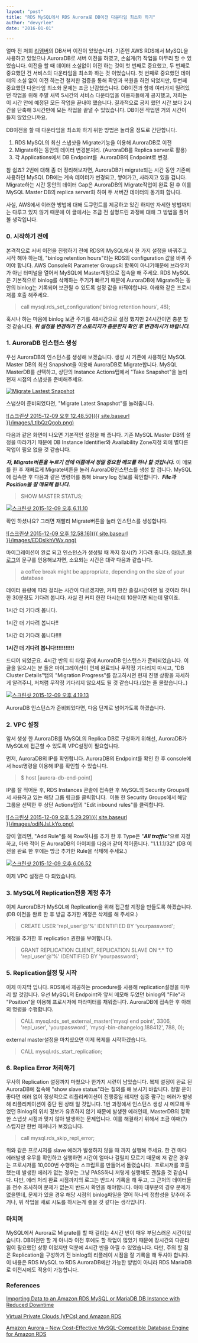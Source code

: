 ```yaml
---
layout: "post"
title: "RDS MySQL에서 RDS Aurora로 DB이전 다운타임 최소화 하기"
author: "devyrlee"
date: "2016-01-01"

---
```


얼마 전 저희 [리멤버](http://rememberapp.co.kr)의 DB서버 이전이 있었습니다. 기존엔 AWS RDS에서 MySQL을 사용하고 있었으나 AuroraDB로 서버 이전을 하였고, 손쉽게(?) 작업을 마무리 할 수 있었습니다. 이전을 할 때 데이터 소실없이 이전 하는 것이 첫 번째로 중요했고, 두 번째로 중요했던 건 서비스의 다운타임을 최소화 하는 것 이었습니다. 첫 번째로 중요했던 데이터의 소실 없이 이전 하는건 철저한 검증을 통해 확인과 복원을 하면 되었지만, 두번째 중요했던 다운타임 최소화 문제는 조금 난감했습니다. DB이전과 함께 여러가지 밀려있던 작업을 위해 주말 새벽 5시간의 서비스 다운타임을 이용자들에게 공지했고, 저희는 이 시간 안에 예정된 모든 작업을 끝내야 했습니다. 결과적으로 공지 했던 시간 보다 2시간을 단축해 3시간만에 모든 작업을 끝낼 수 있었습니다. DB이전 작업엔 거의 시간이 들지 않았으니까요.

DB이전을 할 때 다운타임을 최소화 하기 위한 방법은 놀라울 정도로 간단합니다.

1. RDS MySQL의 최신 스냅샷을 Migrate기능을 이용해 AuroraDB로 이전
2. Migrate하는 동안의 데이터 변경분처리. (AuroraDB를 Replica server로 활용)
3. 각 Applications에서 DB Endpoint를  AuroraDB의 Endpoint로 변경.

참 쉽죠? 2번에 대해 좀 더 정리해보자면, AuroraDB가 migrate되는 시간 동안 기존에 사용하던 MySQL DB에는 계속 데이터가 변경되고, 쌓여가고, 사라지고 있을 겁니다. Migrate하는 시간 동안의 데이터 Gap은 AuroraDB의 Migrate작업이 완료 된 후 이를 MySQL Master DB의 replica server화 하여 두 서버간 데이터의 동기화 합니다.

사실, AWS에서 이러한 방법에 대해 도큐먼트를 제공하고 있긴 하지만 자세한 방법까지는 다루고 있지 않기 때문에 이 글에서는 조금 전 설명드린 과정에 대해 그 방법을 풀어 볼 생각입니다.

### 0\. 시작하기 전에

본격적으로 서버 이전을 진행하기 전에 RDS의 MySQL에서 한 가지 설정을 바꿔주고 시작 해야 하는데, "binlog retention hours"라는 RDS의 configuration 값을 바꿔 주어야 합니다. AWS Console의 Parameter Groups의 항목이 아니기때문에 브라우저가 아닌 터미널을 열어서 MySQL에 Master계정으로 접속을 해 주세요. RDS MySQL은 기본적으로 binlog를 삭제하는 주기가 빠르기 때문에 AuroraDB에 Migrate하는 동안의 binlog는 기록되어 보관될 수 있도록 설정 값을 바꿔야합니다. 아래와 같은 프로시저를 호출 해주세요.

> call mysql.rds\_set\_configuration('binlog retention hours', 48);

혹시나 하는 마음에 binlog 보관 주기를 48시간으로 설정 했지만 24시간이면 충분 할 것 같습니다. **_위 설정을 변경하기 전 스토리지가 충분한지 확인 후 변경하시기 바랍니다._**

### 1\. AuroraDB 인스턴스 생성

우선 AuroraDB의 인스턴스를 생성해 보겠습니다. 생성 시 기존에 사용하던 MySQL Master DB의 최신 Snapshot을 이용해 AuroraDB로 Migrate합니다. MySQL MasterDB를 선택하고, 상단의 Instance Actions탭에서 "Take Snapshot"을 눌러 현재 시점의 스냅샷을 준비해주세요.

[![Migrate Lastest Snapshot](/images/hDKynz6I9p.png)](https://blog.dramancompany.com/wp-content/uploads/2015/12/스크린샷-2015-12-09-오후-12.45.08.png)

스냅샷이 준비되었다면, "Migrate Latest Snapshot"를 눌러줍니다.

[![스크린샷 2015-12-09 오후 12.48.50]({{ site.baseurl }}/images/LtIbQzQgob.png)](https://blog.dramancompany.com/wp-content/uploads/2015/12/스크린샷-2015-12-09-오후-12.48.50.png)

다음과 같은 화면이 나오면 기본적인 설정을 해 줍니다. 기존 MySQL Master DB의 설정을 따라가기 때문에 DB Instance Identifier와 Availability Zone지정 외에 별다른 작업이 필요 없을 것 같습니다.

_**자, Migrate버튼을 누르기 전에 이쯤에서 정말 중요한 메모를 하나 할 것입니다.**_ 이 메모를 한 후 재빠르게 Migrate버튼을 눌러 AuroraDB인스턴스를 생성 할 겁니다. MySQL에 접속한 후 다음과 같은 명령어를 통해 binary log 정보를 확인합니다.  _**File과 Position을 잘 메모해 둡니다.**_

> SHOW MASTER STATUS;

[![스크린샷 2015-12-09 오후 6.11.10](/images/ybh08w1UGn.png)](https://blog.dramancompany.com/wp-content/uploads/2015/12/스크린샷-2015-12-09-오후-6.11.10.png)

확인 하셨나요? 그러면 재빨리 Migrate버튼을 눌러 인스턴스를 생성합니다.

[![스크린샷 2015-12-09 오후 12.58.16]({{ site.baseurl }}/images/EDDslkhVWx.png)](https://blog.dramancompany.com/wp-content/uploads/2015/12/스크린샷-2015-12-09-오후-12.58.16.png)

마이그레이션이 완료 되고 인스턴스가 생성될 때 까지 잠시(?) 기다려 줍니다. [아마존 블로그](https://aws.amazon.com/ko/blogs/aws/now-available-amazon-aurora/)의 문구를 인용해보자면, 소요되는 시간은 대략 다음과 같습니다.

> a coffee break might be appropriate, depending on the size of your database

데이터 용량에 따라 걸리는 시간이 다르겠지만, 커피 한잔 즐길시간이면 될 것이라 하니 한 30분정도 기다려 봅니다. 사실 전 커피 한잔 마시는데 10분이면 되는데 말이죠.

1시간 더 기다려 봅니다.

1시간 더 기다려 봅니다!!

1시간 더 기다려 봅니다!!!!

**1시간 더 기다려 봅니다!!!!!!!!!!!**

드디어 되었군요. 4시간 반의 티 타임 끝에 AuroraDB 인스턴스가 준비되었습니다. 이 글을 읽으시는 분 들은 마이그레이션이 언제 완료되나 무작정 기다리지 마시고, "DB Cluster Details"탭의 "Migration Progress"를 참고하시면 현재 진행 상황을 자세하게 알려주니, 저처럼 무작정 기다리지 않으셔도 될 것 같습니다.(있는 줄 몰랐습니다..)

[![스크린샷 2015-12-09 오후 4.19.13](/images/Z7W7yXbb4O.png)](https://blog.dramancompany.com/wp-content/uploads/2015/12/스크린샷-2015-12-09-오후-4.19.13.png)

AuroraDB 인스턴스가 준비되었다면, 다음 단계로 넘어가도록 하겠습니다.

### 2\. VPC 설정

앞서 생성 한 AuroraDB를 MySQL의 Replica DB로 구성하기 위해선, AuroraDB가 MySQL에 접근할 수 있도록 VPC설정이 필요합니다.

먼저, AuroraDB의 IP를 확인합니다. AuroraDB의 Endpoint를 확인 한 후 console에서 host명령을 이용해 IP를 확인할 수 있습니다.

> $ host \[aurora-db-end-point\]

IP를 잘 적어둔 후, RDS Instances 콘솔에 접속한 후 MySQL의 Security Groups에서 사용하고 있는 해당 그룹 링크를 클릭합니다.  이동 한 Security Groups에서 해당 그룹을 선택한 후 상단 Actions탭의 "Edit inbound rules"를 클릭합니다.

[![스크린샷 2015-12-09 오후 5.29.29]({{ site.baseurl }}/images/odiNJsLkYo.png)](https://blog.dramancompany.com/wp-content/uploads/2015/12/스크린샷-2015-12-09-오후-5.29.29.png)

창이 열리면, "Add Rule"를 해 Row하나를 추가 한 후 Type은 "_**All traffic**_"으로 지정하고, 아까 적어 둔 AuroraDB의 아이피를 다음과 같이 적어줍니다. "1.1.1.1/32" (DB 이전을 완료 한 후에는 방금 추가한 Rule을 삭제해 주세요.)

[![스크린샷 2015-12-09 오후 6.06.52](/images/BhcBMP9YI5.png)](https://blog.dramancompany.com/wp-content/uploads/2015/12/스크린샷-2015-12-09-오후-6.06.52.png)

이제 VPC 설정은 다 되었습니다.

### 3\. MySQL에 Replication전용 계정 추가

이제 AuroraDB가 MySQL에 Replication을 위해 접근할 계정을 만들도록 하겠습니다. (DB 이전을 완료 한 후 방금 추가한 계정은 삭제를 해 주세요.)

> CREATE USER 'repl\_user'@'%' IDENTIFIED BY 'yourpassword';

계정을 추가한 후 replication 권한을 부여합니다.

> GRANT REPLICATION CLIENT, REPLICATION SLAVE ON \*.\* TO 'repl\_user'@'%' IDENTIFIED BY 'yourpassword';

### 5\. Replication설정 및 시작

이제 마지막 입니다. RDS에서 제공하는 procedure를 사용해 replication설정을 마무리 할 것입니다. 우선 MySQL의 Endpoint와 앞서 메모해 두었던 binlog의 "File"과 "Position"을 이용해 프로시저에 파라미터를 채워줍니다. AuroraDB에 접속한 후 아래의 명령을 수행합니다.

> CALL mysql.rds\_set\_external\_master('mysql end point', 3306, 'repl\_user', 'yourpassword', 'mysql-bin-changelog.188412', 788, 0);

external master설정을 마치셨으면 이제 복제를 시작하겠습니다.

> CALL mysql.rds\_start\_replication;

### 6\. Replica Error 처리하기

무사히 Replication 설정까지 마쳤으나 한가지 시련이 남았습니다. 복제 설정이 완료 된 AuroraDB에 접속해 "show slave status"라는 질의를 해 보시기 바랍니다. 정말 운이 좋다면 에러 없이 정상적으로 리플리케이션이 진행중일 테지만 십중 팔구는 에러가 발생해 리플리케이션이 중단 된 상태 일 것입니다. 1번 과정에서 인스턴스 생성 시 메모해 두었던 Binlog의 위치 정보가 유효하지 않기 때문에 발생한 에러인데, MasterDB의 정확한 스냅샷 시점과 맞지 않아 발생하는 문제입니다. 이를 해결하기 위해서 조금 야매(?) 스럽지만 한번 헤쳐나가 보겠습니다.

> call mysql.rds\_skip\_repl\_error;

위와 같은 프로시저를 slave 에러가 발생하지 않을 때 까지 실행해 주세요. 한 건 마다 에러발생 유무를 확인하고 실행하면 시간이 얼마나 걸릴지 모르기 때문에 저 같은 경우는 프로시저를 10,000번 수행하는 스크립트를 만들어서 돌렸습니다.  프로시저를 호출했는데 발생한 에러가 없는 경우는 그냥 PASS하니 저렇게 실행해도 괜찮을 것 같습니다. 다만, 에러 처리 완료 시점까지의 로그는 반드시 기록을 해 두고, 그 근처의 데이터들을 전수 조사하여 문제가 없는지 반드시 확인을 해야합니다. 아마 대부분의 경우 문제가 없을텐데, 문제가 있을 경우 해당 시점의 binlog파일을 열어 하나씩 정합성을 맞추어 주거나, 위 작업을 새로 시도를 하시는게 좋을 것 같다는 생각입니다.

### 마치며

MySQL에서 Aurora로 Migrate를 할 때 걸리는 4시간 반이 매우 부담스러운 시간이었습니다. DB이전만 할 게 아니라 이전 후에도 할 작업이 많았기 때문에 장시간의 다운타임이 필요했던 상황 이었지만 덕분에 4시간 반을 아낄 수 있었습니다. 다만, 주의 할 점은 Replication을 구성하기 전 binlog의 리플레이 시점을 잘 기록을 해 두셔야 합니다. 이 내용은 RDS MySQL to RDS AuroraDB에만 가능한 방법이 아니라 RDS MariaDB로 이전시에도 적용이 가능합니다.

### References

[Importing Data to an Amazon RDS MySQL or MariaDB DB Instance with Reduced Downtime](https://docs.aws.amazon.com/AmazonRDS/latest/UserGuide/MySQL.Procedural.Importing.NonRDSRepl.html)

[Virtual Private Clouds (VPCs) and Amazon RDS](https://docs.aws.amazon.com/AmazonRDS/latest/UserGuide/USER_VPC.html)

[Amazon Aurora – New Cost-Effective MySQL-Compatible Database Engine for Amazon RDS](https://aws.amazon.com/ko/blogs/aws/highly-scalable-mysql-compat-rds-db-engine/)
